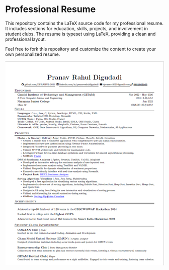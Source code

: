 # Professional Resume

This repository contains the LaTeX source code for my professional resume. It includes sections for education, skills, projects, and involvement in student clubs. The resume is typeset using LaTeX, providing a clean and professional layout.

Feel free to fork this repository and customize the content to create your own personalized resume.

![Resume](DPR_LATEST.png)
